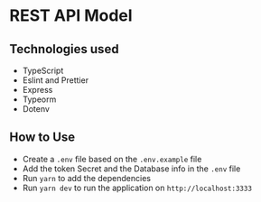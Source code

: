 # REST API Model

## Technologies used
- TypeScript
- Eslint and Prettier
- Express
- Typeorm
- Dotenv

## How to Use
- Create a `.env` file based on the `.env.example` file
- Add the token Secret and the Database info in the `.env` file
- Run `yarn` to add the dependencies
- Run `yarn dev` to run the application on `http://localhost:3333`
